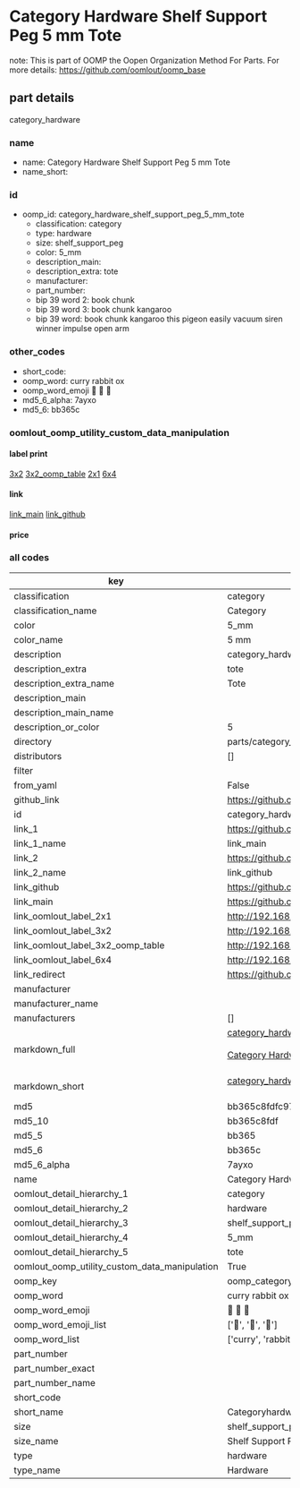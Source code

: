 # Category Hardware Shelf Support Peg 5 mm Tote  

note: This is part of OOMP the Oopen Organization Method For Parts. For more details: https://github.com/oomlout/oomp_base

##  part details
  



category_hardware



### name
* name: Category Hardware Shelf Support Peg 5 mm Tote
* name_short: 
### id
* oomp_id: category_hardware_shelf_support_peg_5_mm_tote
  * classification: category
  * type: hardware
  * size: shelf_support_peg
  * color: 5_mm
  * description_main: 
  * description_extra: tote
  * manufacturer: 
  * part_number: 
  * bip 39 word 2: book chunk
  * bip 39 word 3: book chunk kangaroo
  * bip 39 word: book chunk kangaroo this pigeon easily vacuum siren winner impulse open arm

### other_codes
* short_code: 
* oomp_word: curry rabbit ox
* oomp_word_emoji :curry: :rabbit: :ox:
* md5_6_alpha: 7ayxo
* md5_6: bb365c






### oomlout_oomp_utility_custom_data_manipulation
#### label print
[3x2](http://192.168.1.245:1112/?label=oomp%207ayxo)
[3x2_oomp_table](http://192.168.1.108:1112/?label=oomp%207ayxo)
[2x1](http://192.168.1.242:1112/?label=oomp%207ayxo)
[6x4](http://192.168.1.55:1112/?label=oomp%207ayxo)    

#### link

[link_main](https://github.com/oomlout/oomlout_oomp_version_1_messy/tree/main/parts/category_hardware_shelf_support_peg_5_mm_tote) [link_github](https://github.com/oomlout/oomlout_oomp_version_1_messy/tree/main/parts/category_hardware_shelf_support_peg_5_mm_tote)                             

#### price







### all codes 
| key | value |  
| --- | --- |  
| classification | category |  
| classification_name | Category |  
| color | 5_mm |  
| color_name | 5 mm |  
| description | category_hardware |  
| description_extra | tote |  
| description_extra_name | Tote |  
| description_main |  |  
| description_main_name |  |  
| description_or_color | 5  |  
| directory | parts/category_hardware_shelf_support_peg_5_mm_tote |  
| distributors | [] |  
| filter |  |  
| from_yaml | False |  
| github_link | https://github.com/oomlout/oomlout_oomp_part_src/tree/main/parts/category_hardware_shelf_support_peg_5_mm_tote |  
| id | category_hardware_shelf_support_peg_5_mm_tote |  
| link_1 | https://github.com/oomlout/oomlout_oomp_version_1_messy/tree/main/parts/category_hardware_shelf_support_peg_5_mm_tote |  
| link_1_name | link_main |  
| link_2 | https://github.com/oomlout/oomlout_oomp_version_1_messy/tree/main/parts/category_hardware_shelf_support_peg_5_mm_tote |  
| link_2_name | link_github |  
| link_github | https://github.com/oomlout/oomlout_oomp_version_1_messy/tree/main/parts/category_hardware_shelf_support_peg_5_mm_tote |  
| link_main | https://github.com/oomlout/oomlout_oomp_version_1_messy/tree/main/parts/category_hardware_shelf_support_peg_5_mm_tote |  
| link_oomlout_label_2x1 | http://192.168.1.242:1112/?label=oomp%207ayxo |  
| link_oomlout_label_3x2 | http://192.168.1.245:1112/?label=oomp%207ayxo |  
| link_oomlout_label_3x2_oomp_table | http://192.168.1.108:1112/?label=oomp%207ayxo |  
| link_oomlout_label_6x4 | http://192.168.1.55:1112/?label=oomp%207ayxo |  
| link_redirect | https://github.com/oomlout/oomlout_oomp_version_1_messy/tree/main/parts/category_hardware_shelf_support_peg_5_mm_tote |  
| manufacturer |  |  
| manufacturer_name |  |  
| manufacturers | [] |  
| markdown_full | [category_hardware_shelf_support_peg_5_mm_tote](none)<br>[](none)<br>[Category Hardware Shelf Support Peg 5 Mm Tote](none)<br><br> |  
| markdown_short | [category_hardware_shelf_support_peg_5_mm_tote](none)<br><br> |  
| md5 | bb365c8fdfc97e1116525e0cf30a28cc |  
| md5_10 | bb365c8fdf |  
| md5_5 | bb365 |  
| md5_6 | bb365c |  
| md5_6_alpha | 7ayxo |  
| name | Category Hardware Shelf Support Peg 5 mm Tote |  
| oomlout_detail_hierarchy_1 | category |  
| oomlout_detail_hierarchy_2 | hardware |  
| oomlout_detail_hierarchy_3 | shelf_support_peg |  
| oomlout_detail_hierarchy_4 | 5_mm |  
| oomlout_detail_hierarchy_5 | tote |  
| oomlout_oomp_utility_custom_data_manipulation | True |  
| oomp_key | oomp_category_hardware_shelf_support_peg_5_mm_tote |  
| oomp_word | curry rabbit ox |  
| oomp_word_emoji | :curry: :rabbit: :ox: |  
| oomp_word_emoji_list | [':curry:', ':rabbit:', ':ox:'] |  
| oomp_word_list | ['curry', 'rabbit', 'ox'] |  
| part_number |  |  
| part_number_exact |  |  
| part_number_name |  |  
| short_code |  |  
| short_name | Categoryhardware |  
| size | shelf_support_peg |  
| size_name | Shelf Support Peg |  
| type | hardware |  
| type_name | Hardware |  
